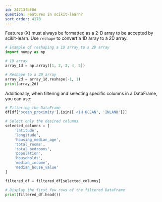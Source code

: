 ```yaml
---
id: 24713fbf0d
question: Features in scikit-learn?
sort_order: 4170
---
```


Features (X) must always be formatted as a 2-D array to be accepted by scikit-learn. Use `reshape` to convert a 1D array to a 2D array.

```python
# Example of reshaping a 1D array to a 2D array
import numpy as np

# 1D array
array_1d = np.array([1, 2, 3, 4, 5])

# Reshape to a 2D array
array_2d = array_1d.reshape(-1, 1)
print(array_2d)
```

Additionally, when filtering and selecting specific columns in a DataFrame, you can use:

```python
# Filtering the DataFrame
df[df['ocean_proximity'].isin(['<1H OCEAN', 'INLAND'])]

# Select only the desired columns
selected_columns = [
    'latitude',
    'longitude',
    'housing_median_age',
    'total_rooms',
    'total_bedrooms',
    'population',
    'households',
    'median_income',
    'median_house_value'
]

filtered_df = filtered_df[selected_columns]

# Display the first few rows of the filtered DataFrame
print(filtered_df.head())
```